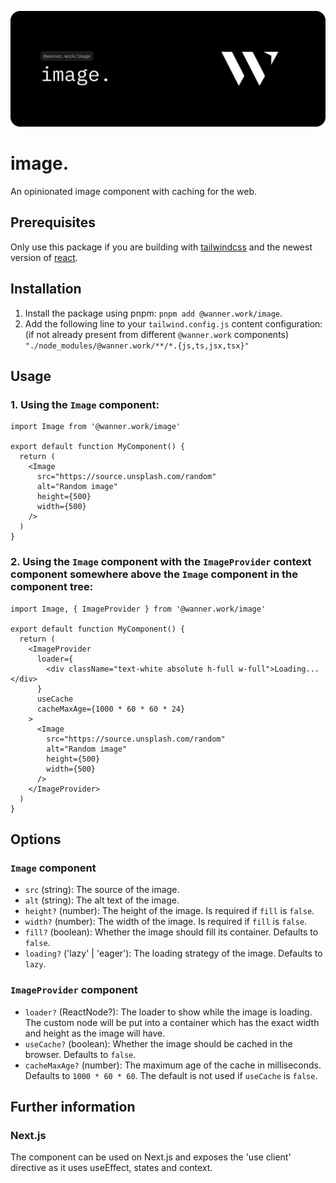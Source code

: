 ![image.](docs/lead.svg)

# image.

An opinionated image component with caching for the web.

## Prerequisites

Only use this package if you are building with [tailwindcss](https://tailwindcss.com/) and the newest version
of [react](https://react.dev/).

## Installation

1. Install the package using pnpm: `pnpm add @wanner.work/image`.
2. Add the following line to your `tailwind.config.js` content configuration: (if not already present from
   different `@wanner.work` components) `"./node_modules/@wanner.work/**/*.{js,ts,jsx,tsx}"`

## Usage

### 1. Using the `Image` component:

```tsx
import Image from '@wanner.work/image'

export default function MyComponent() {
  return (
    <Image
      src="https://source.unsplash.com/random"
      alt="Random image"
      height={500}
      width={500}
    />
  )
}
```

### 2. Using the `Image` component with the `ImageProvider` context component somewhere above the `Image` component in the component tree:

```tsx
import Image, { ImageProvider } from '@wanner.work/image'

export default function MyComponent() {
  return (
    <ImageProvider
      loader={
        <div className="text-white absolute h-full w-full">Loading...</div>
      }
      useCache
      cacheMaxAge={1000 * 60 * 60 * 24}
    >
      <Image
        src="https://source.unsplash.com/random"
        alt="Random image"
        height={500}
        width={500}
      />
    </ImageProvider>
  )
}
```

## Options

### `Image` component

- `src` (string): The source of the image.
- `alt` (string): The alt text of the image.
- `height?` (number): The height of the image. Is required if `fill` is `false`.
- `width?` (number): The width of the image. Is required if `fill` is `false`.
- `fill?` (boolean): Whether the image should fill its container. Defaults to `false`.
- `loading?` ('lazy' | 'eager'): The loading strategy of the image. Defaults to `lazy`.

### `ImageProvider` component

- `loader?` (ReactNode?): The loader to show while the image is loading. The custom node will be put into a container
  which has the exact width and height as the image will have.
- `useCache?` (boolean): Whether the image should be cached in the browser. Defaults to `false`.
- `cacheMaxAge?` (number): The maximum age of the cache in milliseconds. Defaults to `1000 * 60 * 60`. The default is
  not used if `useCache` is `false`.

## Further information

### Next.js

The component can be used on Next.js and exposes the 'use client' directive as it uses useEffect, states and context.
